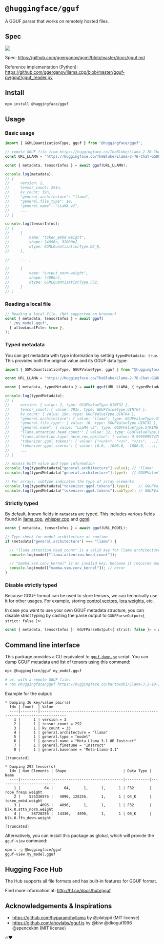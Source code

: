 # `@huggingface/gguf`

A GGUF parser that works on remotely hosted files.

## Spec

<img src="https://huggingface.co/datasets/huggingface/documentation-images/resolve/main/hub/gguf-spec.png"/>

Spec: https://github.com/ggerganov/ggml/blob/master/docs/gguf.md

Reference implementation (Python): https://github.com/ggerganov/llama.cpp/blob/master/gguf-py/gguf/gguf_reader.py

## Install

```bash
npm install @huggingface/gguf
```

## Usage

### Basic usage

```ts
import { GGMLQuantizationType, gguf } from "@huggingface/gguf";

// remote GGUF file from https://huggingface.co/TheBloke/Llama-2-7B-Chat-GGUF
const URL_LLAMA = "https://huggingface.co/TheBloke/Llama-2-7B-Chat-GGUF/resolve/191239b/llama-2-7b-chat.Q2_K.gguf";

const { metadata, tensorInfos } = await gguf(URL_LLAMA);

console.log(metadata);
// {
//     version: 2,
//     tensor_count: 291n,
//     kv_count: 19n,
//     "general.architecture": "llama",
//     "general.file_type": 10,
//     "general.name": "LLaMA v2",
//     ...
// }

console.log(tensorInfos);
// [
//     {
//         name: "token_embd.weight",
//         shape: [4096n, 32000n],
//         dtype: GGMLQuantizationType.Q2_K,
//     },

//     ... ,

//     {
//         name: "output_norm.weight",
//         shape: [4096n],
//         dtype: GGMLQuantizationType.F32,
//     }
// ]

```

### Reading a local file

```ts
// Reading a local file. (Not supported on browser)
const { metadata, tensorInfos } = await gguf(
  './my_model.gguf',
  { allowLocalFile: true },
);
```

### Typed metadata

You can get metadata with type information by setting `typedMetadata: true`. This provides both the original value and its GGUF data type:

```ts
import { GGMLQuantizationType, GGUFValueType, gguf } from "@huggingface/gguf";

const URL_LLAMA = "https://huggingface.co/TheBloke/Llama-2-7B-Chat-GGUF/resolve/191239b/llama-2-7b-chat.Q2_K.gguf";

const { metadata, typedMetadata } = await gguf(URL_LLAMA, { typedMetadata: true });

console.log(typedMetadata);
// {
//     version: { value: 2, type: GGUFValueType.UINT32 },
//     tensor_count: { value: 291n, type: GGUFValueType.UINT64 },
//     kv_count: { value: 19n, type: GGUFValueType.UINT64 },
//     "general.architecture": { value: "llama", type: GGUFValueType.STRING },
//     "general.file_type": { value: 10, type: GGUFValueType.UINT32 },
//     "general.name": { value: "LLaMA v2", type: GGUFValueType.STRING },
//     "llama.attention.head_count": { value: 32, type: GGUFValueType.UINT32 },
//     "llama.attention.layer_norm_rms_epsilon": { value: 9.999999974752427e-7, type: GGUFValueType.FLOAT32 },
//     "tokenizer.ggml.tokens": { value: ["<unk>", "<s>", "</s>", ...], type: GGUFValueType.ARRAY, subType: GGUFValueType.STRING },
//     "tokenizer.ggml.scores": { value: [0.0, -1000.0, -1000.0, ...], type: GGUFValueType.ARRAY, subType: GGUFValueType.FLOAT32 },
//     ...
// }

// Access both value and type information
console.log(typedMetadata["general.architecture"].value); // "llama"
console.log(typedMetadata["general.architecture"].type);  // GGUFValueType.STRING (8)

// For arrays, subType indicates the type of array elements
console.log(typedMetadata["tokenizer.ggml.tokens"].type);    // GGUFValueType.ARRAY (9)  
console.log(typedMetadata["tokenizer.ggml.tokens"].subType); // GGUFValueType.STRING (8)
```

### Strictly typed

By default, known fields in `metadata` are typed. This includes various fields found in [llama.cpp](https://github.com/ggerganov/llama.cpp), [whisper.cpp](https://github.com/ggerganov/whisper.cpp) and [ggml](https://github.com/ggerganov/ggml).

```ts
const { metadata, tensorInfos } = await gguf(URL_MODEL);

// Type check for model architecture at runtime
if (metadata["general.architecture"] === "llama") {

  // "llama.attention.head_count" is a valid key for llama architecture, this is typed as a number
  console.log(model["llama.attention.head_count"]);

  // "mamba.ssm.conv_kernel" is an invalid key, because it requires model architecture to be mamba
  console.log(model["mamba.ssm.conv_kernel"]); // error
}
```

### Disable strictly typed

Because GGUF format can be used to store tensors, we can technically use it for other usages. For example, storing [control vectors](https://github.com/ggerganov/llama.cpp/pull/5970), [lora weights](https://github.com/ggerganov/llama.cpp/pull/2632), etc.

In case you want to use your own GGUF metadata structure, you can disable strict typing by casting the parse output to `GGUFParseOutput<{ strict: false }>`:

```ts
const { metadata, tensorInfos }: GGUFParseOutput<{ strict: false }> = await gguf(URL_LLAMA);
```

## Command line interface

This package provides a CLI equivalent to [`gguf_dump.py`](https://github.com/ggml-org/llama.cpp/blob/7a2c913e66353362d7f28d612fd3c9d51a831eda/gguf-py/gguf/scripts/gguf_dump.py) script. You can dump GGUF metadata and list of tensors using this command:

```bash
npx @huggingface/gguf my_model.gguf

# or, with a remote GGUF file:
# npx @huggingface/gguf https://huggingface.co/bartowski/Llama-3.2-1B-Instruct-GGUF/resolve/main/Llama-3.2-1B-Instruct-Q4_K_M.gguf
```

Example for the output:

```
* Dumping 36 key/value pair(s)
  Idx | Count  | Value                                                                            
  ----|--------|----------------------------------------------------------------------------------
    1 |      1 | version = 3                                                                      
    2 |      1 | tensor_count = 292                                                               
    3 |      1 | kv_count = 33                                                                    
    4 |      1 | general.architecture = "llama"                                                   
    5 |      1 | general.type = "model"                                                           
    6 |      1 | general.name = "Meta Llama 3.1 8B Instruct"                                      
    7 |      1 | general.finetune = "Instruct"                                                    
    8 |      1 | general.basename = "Meta-Llama-3.1"                                                   

[truncated]

* Dumping 292 tensor(s)
  Idx | Num Elements | Shape                          | Data Type | Name                     
  ----|--------------|--------------------------------|-----------|--------------------------
    1 |           64 |     64,      1,      1,      1 | F32       | rope_freqs.weight        
    2 |    525336576 |   4096, 128256,      1,      1 | Q4_K      | token_embd.weight        
    3 |         4096 |   4096,      1,      1,      1 | F32       | blk.0.attn_norm.weight   
    4 |     58720256 |  14336,   4096,      1,      1 | Q6_K      | blk.0.ffn_down.weight

[truncated]
```

Alternatively, you can install this package as global, which will provide the `gguf-view` command:

```bash
npm i -g @huggingface/gguf
gguf-view my_model.gguf
```

## Hugging Face Hub

The Hub supports all file formats and has built-in features for GGUF format. 

Find more information at: http://hf.co/docs/hub/gguf.

## Acknowledgements & Inspirations

- https://github.com/hyparam/hyllama by @platypii (MIT license)
- https://github.com/ahoylabs/gguf.js by @biw @dkogut1996 @spencekim (MIT license)

🔥❤️

